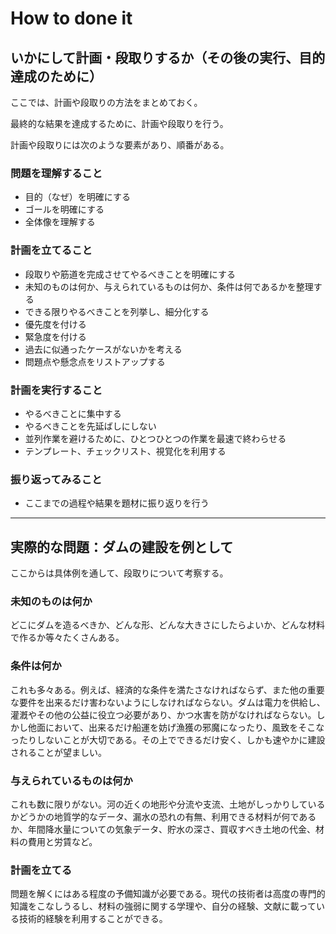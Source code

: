 # How to done it
## いかにして計画・段取りするか（その後の実行、目的達成のために）

ここでは、計画や段取りの方法をまとめておく。

最終的な結果を達成するために、計画や段取りを行う。

計画や段取りには次のような要素があり、順番がある。

### 問題を理解すること
- 目的（なぜ）を明確にする
- ゴールを明確にする
- 全体像を理解する

### 計画を立てること
- 段取りや筋道を完成させてやるべきことを明確にする
- 未知のものは何か、与えられているものは何か、条件は何であるかを整理する
- できる限りやるべきことを列挙し、細分化する
- 優先度を付ける
- 緊急度を付ける
- 過去に似通ったケースがないかを考える
- 問題点や懸念点をリストアップする

### 計画を実行すること
- やるべきことに集中する
- やるべきことを先延ばしにしない
- 並列作業を避けるために、ひとつひとつの作業を最速で終わらせる
- テンプレート、チェックリスト、視覚化を利用する

### 振り返ってみること
- ここまでの過程や結果を題材に振り返りを行う

*****

## 実際的な問題：ダムの建設を例として
ここからは具体例を通して、段取りについて考察する。

### 未知のものは何か
どこにダムを造るべきか、どんな形、どんな大きさにしたらよいか、どんな材料で作るか等々たくさんある。

### 条件は何か
これも多々ある。例えば、経済的な条件を満たさなければならず、また他の重要な要件を出来るだけ害わないようにしなければならない。ダムは電力を供給し、灌漑やその他の公益に役立つ必要があり、かつ水害を防がなければならない。しかし他面において、出来るだけ船運を妨げ漁獲の邪魔になったり、風致をそこなったりしないことが大切である。その上でできるだけ安く、しかも速やかに建設されることが望ましい。

### 与えられているものは何か
これも数に限りがない。河の近くの地形や分流や支流、土地がしっかりしているかどうかの地質学的なデータ、漏水の恐れの有無、利用できる材料が何であるか、年間降水量についての気象データ、貯水の深さ、買収すべき土地の代金、材料の費用と労賃など。

### 計画を立てる
問題を解くにはある程度の予備知識が必要である。現代の技術者は高度の専門的知識をこなしうるし、材料の強弱に関する学理や、自分の経験、文献に載っている技術的経験を利用することができる。
